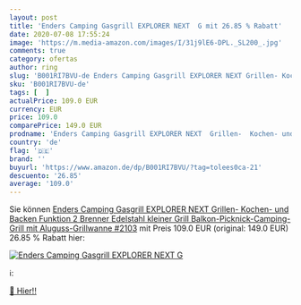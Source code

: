```yaml
---
layout: post
title: 'Enders Camping Gasgrill EXPLORER NEXT  G mit 26.85 % Rabatt'
date: 2020-07-08 17:55:24
image: 'https://m.media-amazon.com/images/I/31j9lE6-DPL._SL200_.jpg'
comments: true
category: ofertas
author: ring
slug: 'B001RI7BVU-de Enders Camping Gasgrill EXPLORER NEXT Grillen- Kochen- und...'
sku: 'B001RI7BVU-de'
tags: [  ]
actualPrice: 109.0 EUR
currency: EUR
price: 109.0
comparePrice: 149.0 EUR
prodname: 'Enders Camping Gasgrill EXPLORER NEXT  Grillen-  Kochen- und Backen Funktion  2 Brenner Edelstahl  kleiner Grill  Balkon-Picknick-Camping-Grill mit Aluguss-Grillwanne #2103'
country: 'de'
flag: '🇩🇪'
brand: ''
buyurl: 'https://www.amazon.de/dp/B001RI7BVU/?tag=tolees0ca-21'
descuento: '26.85'
average: '109.0'
---
```


Sie können [Enders Camping Gasgrill EXPLORER NEXT  Grillen-  Kochen- und Backen Funktion  2 Brenner Edelstahl  kleiner Grill  Balkon-Picknick-Camping-Grill mit Aluguss-Grillwanne #2103](https://www.amazon.de/dp/B001RI7BVU/?tag=tolees0ca-21) mit Preis 109.0 EUR (original: 149.0 EUR) 26.85 % Rabatt hier:

[![Enders Camping Gasgrill EXPLORER NEXT  G](https://m.media-amazon.com/images/I/31j9lE6-DPL._SL200_.jpg)](https://www.amazon.de/dp/B001RI7BVU/?tag=tolees0ca-21)

ℹ️:


[🛒 Hier!!](https://www.amazon.de/dp/B001RI7BVU/?tag=tolees0ca-21)
